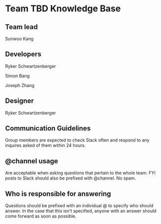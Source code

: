 # Team TBD Knowledge Base 

## Team lead 
Sunwoo Kang
## Developers
Ryker Schwartzenberger

Simon Bang

Joseph Zhang
## Designer
Ryker Schwartzenberger
## Communication Guidelines
Group members are expected to check Slack often and respond to any inquires asked of them within 24 hours.

## @channel usage
Are acceptable when asking questions that pertain to the whole team. FYI posts to Slack should also be prefixed with @channel. No spam.

## Who is responsible for answering
Questions should be prefixed with an individual @ to specify who should answer. In the case that this isn't specified, anyone with an answer should come forward as soon as possible.